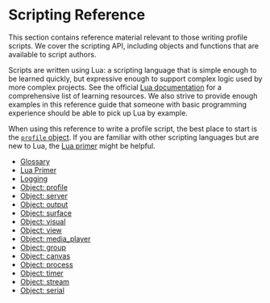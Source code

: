 # Scripting Reference

This section contains reference material relevant to those writing profile scripts. We cover the scripting API, including objects and functions that are available to script authors.

Scripts are written using Lua: a scripting language that is simple enough to be learned quickly, but expressive enough to support complex logic used by more complex projects. See the official [Lua documentation](https://www.lua.org/docs.html) for a comprehensive list of learning resources. We also strive to provide enough examples in this reference guide that someone with basic programming experience should be able to pick up Lua by example.

When using this reference to write a profile script, the best place to start is the [`profile` object](./profile). If you are familiar with other scripting languages but are new to Lua, the [Lua primer](./primer) might be helpful.

* [Glossary](./glossary)
* [Lua Primer](./primer)
* [Logging](./logging)
* [Object: profile](./profile)
* [Object: server](./server)
* [Object: output](./output)
* [Object: surface](./surface)
* [Object: visual](./visual)
* [Object: view](./view)
* [Object: media\_player](./media_player)
* [Object: group](./group)
* [Object: canvas](./canvas)
* [Object: process](./process)
* [Object: timer](./timer)
* [Object: stream](./stream)
* [Object: serial](./serial)
